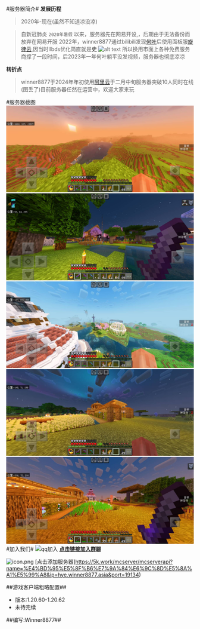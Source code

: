 #服务器简介#
**发展历程**

 >2020年-现在(虽然不知道凉没凉)

>自新冠肺炎 `2020年暑假` 以来，服务器先在网易开设,，后期由于无法备份而放弃在网易开服
>2022年，winner8877通过bilibili发现[何叶][bilibilimain]后使用面板服[旋律云][rhymc],因当时llbds优化简直就是**史**
![alt text](https://tupian.qqw21.com/article/UploadPic/2022-6/202262117512951152.jpg "Title")
所以换用市面上各种免费服务商撑了一段时间，后2023年一年何叶躺平没发视频，服务器也彻底凉凉

**转折点**
>winner8877于2024年年初使用[阿里云](https://cn.aliyun.com/)于二月中旬服务器突破10人同时在线(图丢了)目前服务器任然在运营中，欢迎大家来玩

#服务器截图
![alt text](/img/img1.jpg)
![alt text](/img/img2.jpg)
![alt text](/img/img3.jpg)
![alt text](/img/img4.jpg)
![alt text](/img/img5.jpg)
#加入我们#
![qq加入](/img/img6.jpg)  **[点击链接加入群聊](https://qm.qq.com/q/6BeswvikBq)**

![icon.png](/img/img7.jpg)
[点击添加服务器]https://5k.work/mcserver/mcserverapi?name=%E4%BD%95%E5%8F%B6%E7%9A%84%E6%9C%8D%E5%8A%A1%E5%99%A8&ip=hye.winner8877.asia&port=19134)

##游戏客户端粗略配置##

- 版本:1.20.60-1.20.62
- 未待完续

##编写:Winner8877##


















[bilibilimain]: https://bilibili.com/space/348721462
[rhymc]: https://www.rhymc.com/index.php





